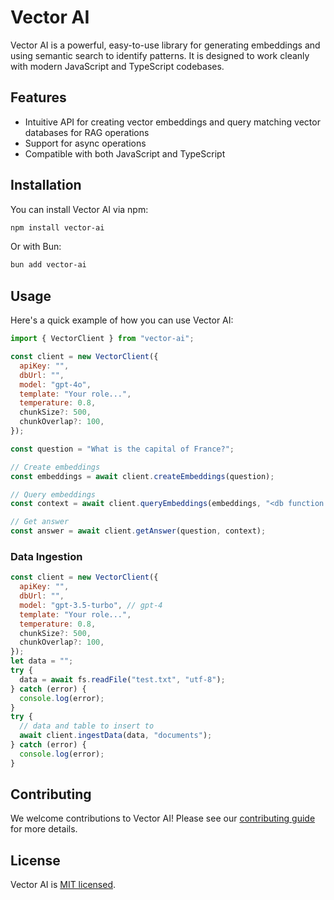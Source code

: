 # Vector AI

Vector AI is a powerful, easy-to-use library for generating embeddings and using semantic search to identify patterns. It is designed to work cleanly with modern JavaScript and TypeScript codebases.

## Features

- Intuitive API for creating vector embeddings and query matching vector databases for RAG operations
- Support for async operations
- Compatible with both JavaScript and TypeScript

## Installation

You can install Vector AI via npm:

```sh
npm install vector-ai
```

Or with Bun:

```sh
bun add vector-ai
```

## Usage

Here's a quick example of how you can use Vector AI:

```javascript
import { VectorClient } from "vector-ai";

const client = new VectorClient({
  apiKey: "",
  dbUrl: "",
  model: "gpt-4o",
  template: "Your role...",
  temperature: 0.8,
  chunkSize?: 500,
  chunkOverlap?: 100,
});

const question = "What is the capital of France?";

// Create embeddings
const embeddings = await client.createEmbeddings(question);

// Query embeddings
const context = await client.queryEmbeddings(embeddings, "<db function name>"); // e.g., 'match_documents'

// Get answer
const answer = await client.getAnswer(question, context);

```

### Data Ingestion

```javascript
const client = new VectorClient({
  apiKey: "",
  dbUrl: "",
  model: "gpt-3.5-turbo", // gpt-4
  template: "Your role...",
  temperature: 0.8,
  chunkSize?: 500,
  chunkOverlap?: 100,
});
let data = "";
try {
  data = await fs.readFile("test.txt", "utf-8");
} catch (error) {
  console.log(error);
}
try {
  // data and table to insert to
  await client.ingestData(data, "documents");
} catch (error) {
  console.log(error);
}
```

## Contributing

We welcome contributions to Vector AI! Please see our [contributing guide](./CONTRIBUTING.md) for more details.

## License

Vector AI is [MIT licensed](./LICENSE).
